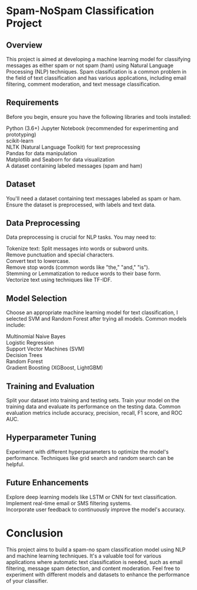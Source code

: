 <h1>Spam-NoSpam Classification Project</h1>
<h2>Overview</h2>
This project is aimed at developing a machine learning model for classifying messages as either spam or not spam (ham) using Natural Language Processing (NLP) techniques. Spam classification is a common problem in the field of text classification and has various applications, including email filtering, comment moderation, and text message classification.

<h2>Requirements</h2>
Before you begin, ensure you have the following libraries and tools installed:

Python (3.6+)
Jupyter Notebook (recommended for experimenting and prototyping)<br>
scikit-learn<br>
NLTK (Natural Language Toolkit) for text preprocessing<br>
Pandas for data manipulation<br>
Matplotlib and Seaborn for data visualization<br>
A dataset containing labeled messages (spam and ham)<br>
<h2>Dataset</h2>
You'll need a dataset containing text messages labeled as spam or ham. Ensure the dataset is preprocessed, with labels and text data.

<h2>Data Preprocessing</h2>
Data preprocessing is crucial for NLP tasks. You may need to:

Tokenize text: Split messages into words or subword units.<br>
Remove punctuation and special characters.<br>
Convert text to lowercase.<br>
Remove stop words (common words like "the," "and," "is").<br>
Stemming or Lemmatization to reduce words to their base form.<br>
Vectorize text using techniques like TF-IDF.<br>
<h2>Model Selection</h2>
Choose an appropriate machine learning model for text classification, I selected SVM and Random Forest after trying all models. Common models include:

Multinomial Naive Bayes<br>
Logistic Regression<br>
Support Vector Machines (SVM)<br>
Decision Trees<br>
Random Forest<br>
Gradient Boosting (XGBoost, LightGBM)<br>
<h2>Training and Evaluation</h2>
Split your dataset into training and testing sets. Train your model on the training data and evaluate its performance on the testing data. Common evaluation metrics include accuracy, precision, recall, F1 score, and ROC AUC.

<h2>Hyperparameter Tuning</h2>
Experiment with different hyperparameters to optimize the model's performance. Techniques like grid search and random search can be helpful.

<h2>Future Enhancements</h2>
Explore deep learning models like LSTM or CNN for text classification.<br>
Implement real-time email or SMS filtering systems.<br>
Incorporate user feedback to continuously improve the model's accuracy.<br>
<h1>Conclusion</h1>
This project aims to build a spam-no spam classification model using NLP and machine learning techniques. It's a valuable tool for various applications where automatic text classification is needed, such as email filtering, message spam detection, and content moderation. Feel free to experiment with different models and datasets to enhance the performance of your classifier.

